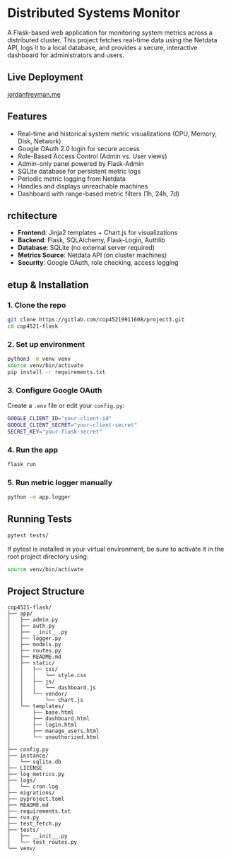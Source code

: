 # Distributed Systems Monitor

A Flask-based web application for monitoring system metrics across a distributed cluster. This project fetches real-time data using the Netdata API, logs it to a local database, and provides a secure, interactive dashboard for administrators and users.

## Live Deployment

[jordanfreyman.me](https://jordanfreyman.me)

## Features

- Real-time and historical system metric visualizations (CPU, Memory, Disk, Network)
- Google OAuth 2.0 login for secure access
- Role-Based Access Control (Admin vs. User views)
- Admin-only panel powered by Flask-Admin
- SQLite database for persistent metric logs
- Periodic metric logging from Netdata
- Handles and displays unreachable machines
- Dashboard with range-based metric filters (1h, 24h, 7d)

## rchitecture

- **Frontend**: Jinja2 templates + Chart.js for visualizations
- **Backend**: Flask, SQLAlchemy, Flask-Login, Authlib
- **Database**: SQLite (no external server required)
- **Metrics Source**: Netdata API (on cluster machines)
- **Security**: Google OAuth, role checking, access logging

## etup & Installation

### 1. Clone the repo

```bash
git clone https://gitlab.com/cop45219911608/project3.git
cd cop4521-flask
```

### 2. Set up environment

```bash
python3 -m venv venv
source venv/bin/activate
pip install -r requirements.txt
```

### 3. Configure Google OAuth

Create a `.env` file or edit your `config.py`:
```bash
GOOGLE_CLIENT_ID="your-client-id"
GOOGLE_CLIENT_SECRET="your-client-secret"
SECRET_KEY="your-flask-secret"
```

### 4. Run the app

```bash
flask run
```

### 5. Run metric logger manually

```bash
python -m app.logger
```

## Running Tests

```bash
pytest tests/
```

If pytest is installed in your virtual environment, be sure to activate it in the root project directory using:
```bash
source venv/bin/activate
```

## Project Structure

```
cop4521-flask/
├── app/
│   ├── admin.py
│   ├── auth.py
│   ├── __init__.py
│   ├── logger.py
│   ├── models.py
│   ├── routes.py
│   ├── README.md
│   ├── static/
│   │   ├── css/
│   │   │   └── style.css
│   │   ├── js/
│   │   │   └── dashboard.js
│   │   └── vendor/
│   │       └── chart.js
│   └── templates/
│       ├── base.html
│       ├── dashboard.html
│       ├── login.html
│       ├── manage_users.html
│       └── unauthorized.html
│
├── config.py
├── instance/
│   └── sqlite.db
├── LICENSE
├── log_metrics.py
├── logs/
│   └── cron.log
├── migrations/
├── pyproject.toml
├── README.md
├── requirements.txt
├── run.py
├── test_fetch.py
├── tests/
│   ├── __init__.py
│   └── test_routes.py
└── venv/
```
